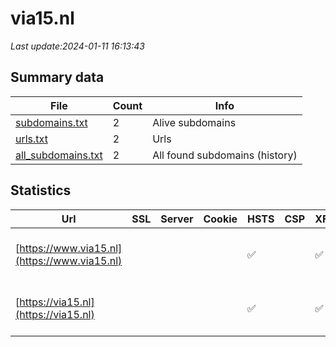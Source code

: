 # via15.nl
*Last update:2024-01-11 16:13:43*
## Summary data
| File       | Count | Info |
|------------|-------|------|
|[subdomains.txt](/data/via15/subdomains.txt)|2|Alive subdomains|
|[urls.txt](/data/via15/urls.txt)|2|Urls|
|[all_subdomains.txt](/data/via15/all_subdomains.txt)|2|All found subdomains (history)|
## Statistics
| Url | SSL | Server | Cookie | HSTS | CSP | XFO | XXP | RP | Tech |
|------------|-------|------|------|------|------|------|------|------|------|
|[https://www.via15.nl](https://www.via15.nl)| | | |:white_check_mark: | |:white_check_mark: |:white_check_mark: |:white_check_mark: |Google Tag Manager H...|
|[https://via15.nl](https://via15.nl)| | | |:white_check_mark: | |:white_check_mark: |:white_check_mark: |:white_check_mark: |Google Tag Manager H...|